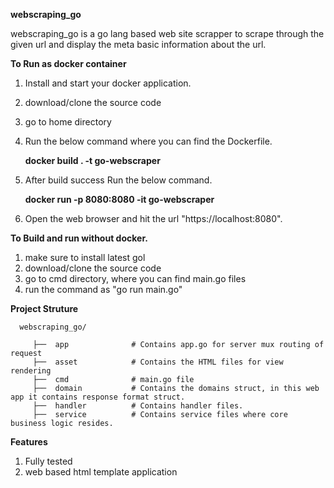 **webscraping_go**

   webscraping_go is a go lang based web site scrapper to scrape through the given url and display the meta basic information about the url.

**To Run as docker container**

1. Install and start your docker application.
2. download/clone the source code
3. go to home directory
4. Run the below command where you can find the Dockerfile.
   
   **docker build . -t go-webscraper**
5. After build success Run the below command.
   
   **docker run -p 8080:8080 -it go-webscraper**
6. Open the web browser and hit the url "https://localhost:8080".



**To Build and run without docker.**

1. make sure to install latest gol
2. download/clone the source code
3. go to cmd directory, where you can find main.go files
4. run the command as "go run main.go"



**Project Struture**

      webscraping_go/
        
         ├──  app              # Contains app.go for server mux routing of request
         ├──  asset            # Contains the HTML files for view rendering
         ├──  cmd              # main.go file
         ├──  domain           # Contains the domains struct, in this web app it contains response format struct.
         ├──  handler          # Contains handler files.
         ├──  service          # Contains service files where core business logic resides.



**Features**
1. Fully tested 
2. web based html template application 
